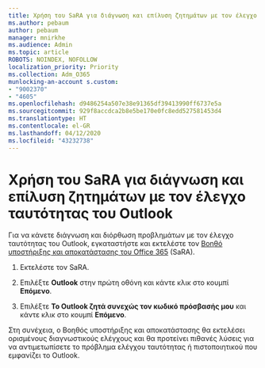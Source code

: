 ```yaml
---
title: Χρήση του SaRA για διάγνωση και επίλυση ζητημάτων με τον έλεγχο ταυτότητας του Outlook
ms.author: pebaum
author: pebaum
manager: mnirkhe
ms.audience: Admin
ms.topic: article
ROBOTS: NOINDEX, NOFOLLOW
localization_priority: Priority
ms.collection: Adm_O365
munlocking-an-account s.custom:
- "9002370"
- "4605"
ms.openlocfilehash: d9486254a507e38e91365df39413990ff6737e5a
ms.sourcegitcommit: 929f8accdca2b8e5be170e0fc8edd527581453d4
ms.translationtype: HT
ms.contentlocale: el-GR
ms.lasthandoff: 04/12/2020
ms.locfileid: "43232738"
---
```

# <a name="use-sara-to-diagnose-and-resolve-outlook-authentication-issues"></a>Χρήση του SaRA για διάγνωση και επίλυση ζητημάτων με τον έλεγχο ταυτότητας του Outlook

Για να κάνετε διάγνωση και διόρθωση προβλημάτων με τον έλεγχο ταυτότητας του Outlook, εγκαταστήστε και εκτελέστε τον [Βοηθό υποστήριξης και αποκατάστασης του Office 365](https://diagnostics.office.com/#/) (SaRA).

1. Εκτελέστε τον SaRA.

2. Επιλέξτε **Outlook** στην πρώτη οθόνη και κάντε κλικ στο κουμπί **Επόμενο**.

3. Επιλέξτε **Το Outlook ζητά συνεχώς τον κωδικό πρόσβασής μου** και κάντε κλικ στο κουμπί **Επόμενο**.

Στη συνέχεια, ο Βοηθός υποστήριξης και αποκατάστασης θα εκτελέσει ορισμένους διαγνωστικούς ελέγχους και θα προτείνει πιθανές λύσεις για να αντιμετωπίσετε το πρόβλημα ελέγχου ταυτότητας ή πιστοποιητικού που εμφανίζει το Outlook.
